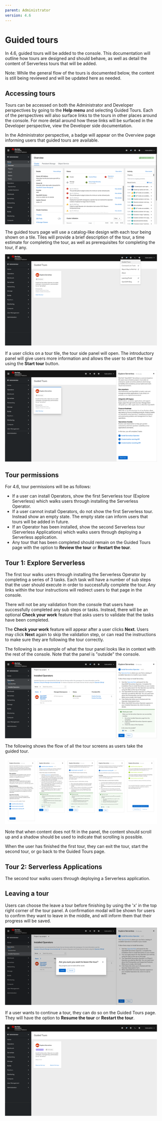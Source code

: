 ```yaml
---
parent: Administrator
version: 4.6
---
```


# Guided tours

In 4.6, guided tours will be added to the console. This documentation will outline how tours are designed and should behave, as well as detail the content of Serverless tours that will be added.

Note: While the general flow of the tours is documented below, the content is still being reviewed and will be updated here as needed.

## Accessing tours
Tours can be accessed on both the Administrator and Developer perspectives by going to the **Help menu** and selecting Guided Tours. Each of the perspectives will also surface links to the tours in other places around the console. For more detail around how these links will be surfaced in the Developer perspective, view the Developer side documentation.

In the Administrator perspective, a badge will appear on the Overview page informing users that guided tours are available.

![1](img/admin1.png)

The guided tours page will use a catalog-like design with each tour being shown on a tile. Tiles will provide a brief description of the tour, a time estimate for completing the tour, as well as prerequisites for completing the tour, if any.

![2](img/admin2.png)

If a user clicks on a tour tile, the tour side panel will open. The introductory panel will give users more information and allows the user to start the tour using the **Start tour** button.

![3](img/tour1-screen0.png)

## Tour permissions
For 4.6, tour permissions will be as follows:
* If a user can install Operators, show the first Serverless tour (Explore Serverless) which walks users through installing the Serverless Operator.
* If a user cannot install Operators, do not show the first Serverless tour. Instead show an empty state. The empty state can inform users that tours will be added in future.
* If an Operator has been installed, show the second Serverless tour (Serverless Applications) which walks users through deploying a Serverless application.
* Any tour that has been completed should remain on the Guided Tours page with the option to **Review the tour** or **Restart the tour**.

## Tour 1: Explore Serverless
The first tour walks users through installing the Serverless Operator by completing a series of 3 tasks. Each task will have a number of sub steps that the user should execute in order to successfully complete the tour. Any links within the tour instructions will redirect users to that page in the console.

There will not be any validation from the console that users have successfully completed any sub steps or tasks. Instead, there will be an optional **Check your work** feature that asks users to validate that the tasks have been completed.

The **Check your work** feature will appear after a user clicks **Next**. Users may click **Next** again to skip the validation step, or can read the instructions to make sure they are following the tour correctly.

The following is an example of what the tour panel looks like in context with the rest of the console. Note that the panel is "outside" the console.

![4](img/tour1-screen5.png)

The following shows the flow of all the tour screens as users take the guided tour.

![5](img/tour1.png)

Note that when content does not fit in the panel, the content should scroll up and a shadow should be used to indicate that scrolling is possible.

When the user has finished the first tour, they can exit the tour, start the second tour, or go back to the Guided Tours page.

## Tour 2: Serverless Applications
The second tour walks users through deploying a Serverless application.

## Leaving a tour
Users can choose the leave a tour before finishing by using the 'x' in the top right corner of the tour panel. A confirmation modal will be shown for users to confirm they want to leave in the middle, and will inform them that their progress will be saved.

![6](img/exit-1.png)

If a user wants to continue a tour, they can do so on the Guided Tours page. They will have the option to **Resume the tour** or **Restart the tour**.

![7](img/exit-4.png)
